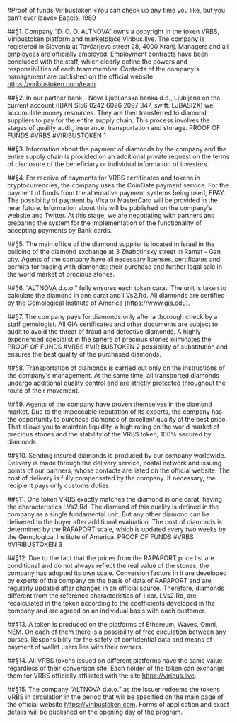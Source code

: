 #Proof of funds Viribustoken
«You can check up any time you like,
but you can’t ever leave»
Eagels, 1989

##§1. 
Company “D. O. O. ALTNOVA” owns a copyright in the token
VRBS, Viribustoken platform and marketplace Viribus.live. The company is
registered in Slovenia at Tavčarjeva street 28, 4000 Kranj. Managers and all
employees are officially employed. Employment contracts have been
concluded with the staff, which clearly define the powers and responsibilities
of each team member. Contacts of the company's management are published
on the official website https://viribustoken.com/team.

##§2. 
In our partner bank - Nova Ljubljanska banka d.d., Ljubljana on the
current account (IBAN SI56 0242 6026 2097 347, swift: LJBASI2X) we
accumulate money resources. They are then transferred to diamond suppliers
to pay for the entire supply chain. This process involves the stages of quality
audit, insurance, transportation and storage.
PROOF OF FUNDS #VRBS #VIRIBUSTOKEN 1

##§3. 
Information about the payment of diamonds by the company and
the entire supply chain is provided on an additional private request on the
terms of disclosure of the beneficiary or individual information of investors.

##§4. 
For receive of payments for VRBS certificates and tokens in
cryptocurrencies, the company uses the CoinGate payment service. For the
payment of funds from the alternative payment systems being used, EPAY.
The possibility of payment by Visa or MasterCard will be provided in the
near future. Information about this will be published on the company's
website and Twitter. At this stage, we are negotiating with partners and
preparing the system for the implementation of the functionality of accepting
payments by Bank cards.

##§5. 
The main office of the diamond supplier is located in Israel in the
building of the diamond exchange at 3 Zhabotinsky street in Ramat - Gan
city. Agents of the company have all necessary licenses, certificates and
permits for trading with diamonds: their purchase and further legal sale in
the world market of precious stones.

##§6. 
“ALTNOVA d.o.o.” fully ensures each token carat. The unit is taken
to calculate the diamond in one carat and I.Vs2.Rd. All diamonds are
certified by the Gemological Institute of America (https://www.gia.edu).

##§7. 
The company pays for diamonds only after a thorough check by a
staff gemologist. All GIA certificates and other documents are subject to
audit to avoid the threat of fraud and defective diamonds. A highly
experienced specialist in the sphere of precious stones eliminates the
PROOF OF FUNDS #VRBS #VIRIBUSTOKEN 2
possibility of substitution and ensures the best quality of the purchased
diamonds.

##§8. 
Transportation of diamonds is carried out only on the instructions of
the company's management. At the same time, all transported diamonds
undergo additional quality control and are strictly protected throughout the
route of their movement.

##§9. 
Agents of the company have proven themselves in the diamond
market. Due to the impeccable reputation of its experts, the company has the
opportunity to purchase diamonds of excellent quality at the best price. That
allows you to maintain liquidity, a high rating on the world market of
precious stones and the stability of the VRBS token, 100% secured by
diamonds.

##§10. 
Sending insured diamonds is produced by our company worldwide.
Delivery is made through the delivery service, postal network and issuing
points of our partners, whose contacts are listed on the official website. The
cost of delivery is fully compensated by the company. If necessary, the
recipient pays only customs duties.

##§11. 
One token VRBS exactly matches the diamond in one carat, having
the characteristics I.Vs2.Rd. The diamond of this quality is defined in the
company as a single fundamental unit. But any other diamond can be
delivered to the buyer after additional evaluation. The cost of diamonds is
determined by the RAPAPORT scale, which is updated every two weeks by
the Gemological Institute of America.
PROOF OF FUNDS #VRBS #VIRIBUSTOKEN 3

##§12. 
Due to the fact that the prices from the RAPAPORT price list are
conditional and do not always reflect the real value of the stones, the
company has adopted its own scale. Conversion factors in it are developed by
experts of the company on the basis of data of RAPAPORT and are
regularly updated after changes in an official source. Therefore, diamonds
different from the reference characteristics of 1 car. I.Vs2.Rd, are
recalculated in the token according to the coefficients developed in the
company and are agreed on an individual basis with each customer.

##§13. 
A token is produced on the platforms of Ethereum, Waves, Omni,
NEM. On each of them there is a possibility of free circulation between any
purses. Responsibility for the safety of confidential data and means of
payment of wallet users lies with their owners.

##§14. 
All VRBS tokens issued on different platforms have the same value
regardless of their conversion site. Each holder of the token can exchange
them for VRBS officially affiliated with the site https://viribus.live.

##§15. 
The company “ALTNOVA d.o.o.” as the Issuer redeems the tokens
VRBS in circulation in the period that will be specified on the main page of
the official website https://viribustoken.com. Forms of application and exact
details will be published on the opening day of the program. 
